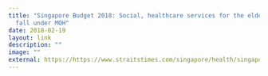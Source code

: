 ```yaml
---
title: "Singapore Budget 2018: Social, healthcare services for the elderly to
  fall under MOH"
date: 2018-02-19
layout: link
description: ""
image: ""
external: https://https://www.straitstimes.com/singapore/health/singapore-budget-2018-social-healthcare-services-for-the-elderly-to-fall-under-moh
---
```

